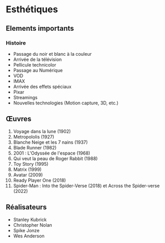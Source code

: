 # Esthétiques

## Elements importants

### Histoire

- Passage du noir et blanc à la couleur
- Arrivée de la télévision
- Pellicule technicolor
- Passage au Numérique
- VOD
- IMAX
- Arrivée des effets spéciaux
- Pixar
- Streamings
- Nouvelles technologies (Motion capture, 3D, etc.)

## Œuvres

1. Voyage dans la lune (1902)
2. Metropololis (1927)
3. Blanche Neige et les 7 nains (1937)
4. Blade Runner (1982)
5. 2001 : L'Odyssée de l'espace (1968)
6. Qui veut la peau de Roger Rabbit (1988)
7. Toy Story (1995)
8. Matrix (1999)
9. Avatar (2009)
10. Ready Player One (2018)
11. Spider-Man : Into the Spider-Verse (2018) et Across the Spider-verse (2022)

## Réalisateurs

- Stanley Kubrick
- Christopher Nolan
- Spike Jonze
- Wes Anderson
